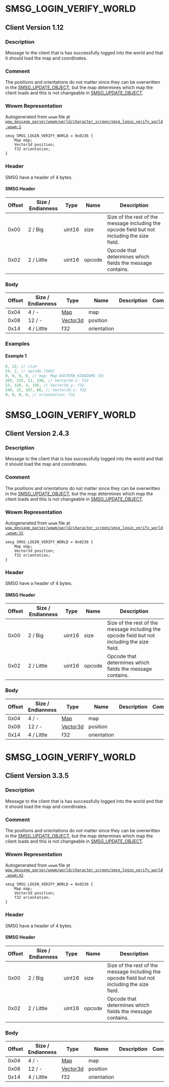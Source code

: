 # SMSG_LOGIN_VERIFY_WORLD

## Client Version 1.12

### Description

Message to the client that is has successfully logged into the world and that it should load the map and coordinates.

### Comment

The positions and orientations do not matter since they can be overwritten in the [SMSG_UPDATE_OBJECT](./smsg_update_object.md), but the map determines which map the client loads and this is not changeable in [SMSG_UPDATE_OBJECT](./smsg_update_object.md).

### Wowm Representation

Autogenerated from `wowm` file at [`wow_message_parser/wowm/world/character_screen/smsg_login_verify_world.wowm:2`](https://github.com/gtker/wow_messages/tree/main/wow_message_parser/wowm/world/character_screen/smsg_login_verify_world.wowm#L2).
```rust,ignore
smsg SMSG_LOGIN_VERIFY_WORLD = 0x0236 {
    Map map;
    Vector3d position;
    f32 orientation;
}
```
### Header

SMSG have a header of 4 bytes.

#### SMSG Header

| Offset | Size / Endianness | Type   | Name   | Description |
| ------ | ----------------- | ------ | ------ | ----------- |
| 0x00   | 2 / Big           | uint16 | size   | Size of the rest of the message including the opcode field but not including the size field.|
| 0x02   | 2 / Little        | uint16 | opcode | Opcode that determines which fields the message contains.|

### Body

| Offset | Size / Endianness | Type | Name | Description | Comment |
| ------ | ----------------- | ---- | ---- | ----------- | ------- |
| 0x04 | 4 / - | [Map](map.md) | map |  |  |
| 0x08 | 12 / - | [Vector3d](vector3d.md) | position |  |  |
| 0x14 | 4 / Little | f32 | orientation |  |  |

### Examples

#### Example 1

```c
0, 22, // size
54, 2, // opcode (566)
0, 0, 0, 0, // map: Map EASTERN_KINGDOMS (0)
205, 215, 11, 198, // Vector3d.x: f32
53, 126, 4, 195, // Vector3d.y: f32
249, 15, 167, 66, // Vector3d.z: f32
0, 0, 0, 0, // orientation: f32
```
# SMSG_LOGIN_VERIFY_WORLD

## Client Version 2.4.3

### Description

Message to the client that is has successfully logged into the world and that it should load the map and coordinates.

### Comment

The positions and orientations do not matter since they can be overwritten in the [SMSG_UPDATE_OBJECT](./smsg_update_object.md), but the map determines which map the client loads and this is not changeable in [SMSG_UPDATE_OBJECT](./smsg_update_object.md).

### Wowm Representation

Autogenerated from `wowm` file at [`wow_message_parser/wowm/world/character_screen/smsg_login_verify_world.wowm:32`](https://github.com/gtker/wow_messages/tree/main/wow_message_parser/wowm/world/character_screen/smsg_login_verify_world.wowm#L32).
```rust,ignore
smsg SMSG_LOGIN_VERIFY_WORLD = 0x0236 {
    Map map;
    Vector3d position;
    f32 orientation;
}
```
### Header

SMSG have a header of 4 bytes.

#### SMSG Header

| Offset | Size / Endianness | Type   | Name   | Description |
| ------ | ----------------- | ------ | ------ | ----------- |
| 0x00   | 2 / Big           | uint16 | size   | Size of the rest of the message including the opcode field but not including the size field.|
| 0x02   | 2 / Little        | uint16 | opcode | Opcode that determines which fields the message contains.|

### Body

| Offset | Size / Endianness | Type | Name | Description | Comment |
| ------ | ----------------- | ---- | ---- | ----------- | ------- |
| 0x04 | 4 / - | [Map](map.md) | map |  |  |
| 0x08 | 12 / - | [Vector3d](vector3d.md) | position |  |  |
| 0x14 | 4 / Little | f32 | orientation |  |  |

# SMSG_LOGIN_VERIFY_WORLD

## Client Version 3.3.5

### Description

Message to the client that is has successfully logged into the world and that it should load the map and coordinates.

### Comment

The positions and orientations do not matter since they can be overwritten in the [SMSG_UPDATE_OBJECT](./smsg_update_object.md), but the map determines which map the client loads and this is not changeable in [SMSG_UPDATE_OBJECT](./smsg_update_object.md).

### Wowm Representation

Autogenerated from `wowm` file at [`wow_message_parser/wowm/world/character_screen/smsg_login_verify_world.wowm:42`](https://github.com/gtker/wow_messages/tree/main/wow_message_parser/wowm/world/character_screen/smsg_login_verify_world.wowm#L42).
```rust,ignore
smsg SMSG_LOGIN_VERIFY_WORLD = 0x0236 {
    Map map;
    Vector3d position;
    f32 orientation;
}
```
### Header

SMSG have a header of 4 bytes.

#### SMSG Header

| Offset | Size / Endianness | Type   | Name   | Description |
| ------ | ----------------- | ------ | ------ | ----------- |
| 0x00   | 2 / Big           | uint16 | size   | Size of the rest of the message including the opcode field but not including the size field.|
| 0x02   | 2 / Little        | uint16 | opcode | Opcode that determines which fields the message contains.|

### Body

| Offset | Size / Endianness | Type | Name | Description | Comment |
| ------ | ----------------- | ---- | ---- | ----------- | ------- |
| 0x04 | 4 / - | [Map](map.md) | map |  |  |
| 0x08 | 12 / - | [Vector3d](vector3d.md) | position |  |  |
| 0x14 | 4 / Little | f32 | orientation |  |  |

